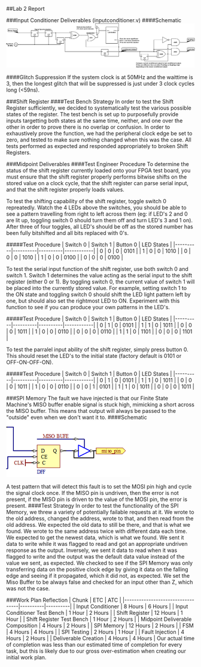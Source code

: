 ##Lab 2 Report

###Input Conditioner Deliverables (inputconditioner.v)
####Schematic
![Input Conditioner Circuit Diagram](input-conditioner.png)

####Glitch Suppression
If the system clock is at 50MHz and the waittime is 3, then the longest glitch that will be suppressed is just under 3 clock cycles long (<59ns).

###Shift Register
####Test Bench Strategy
In order to test the Shift Register sufficiently, we decided to systematically test the various possible states of the register. The test bench is set up to purposefully provide inputs targetting both states at the same time, neither, and one over the other in order to prove there is no overlap or confusion. In order to exhaustively prove the function, we had the peripheral clock edge be set to zero, and tested to make sure nothing changed when this was the case. All tests performed as expected and responded appropriately to broken Shift Registers.

###Midpoint Deliverables
####Test Engineer Procedure
To determine the status of the shift register currently loaded onto your FPGA test board, you must ensure that the shift register properly performs bitwise shifts on the stored value on a clock cycle, that the shift register can parse serial input, and that the shift register properly loads values.

To test the shifting capability of the shift register, toggle switch 0 repreatedly. Watch the 4 LEDs above the switches, you should be able to see a pattern travelling from right to left across them (eg: if LED's 2 and 0 are lit up, toggling switch 0 should turn them off and turn LED's 3 and 1 on). After three of four toggles, all LED's should be off as the stored number has been fully bitshifted and all bits replaced with 0's.

#####Test Procedure
| Switch 0 | Switch 1 | Button 0 | LED States |
|----------|----------|----------|------------|
| 0        | 0        | 0        | 0101       |
| 1        | 0        | 0        | 1010       |
| 0        | 0        | 0        | 1010       |
| 1        | 0        | 0        | 0100       |
| 0        | 0        | 0        | 0100       |

To test the serial input function of the shift register, use both switch 0 and switch 1. Switch 1 determines the value acting as the serial input to the shift register (either 0 or 1). By toggling switch 0, the current value of switch 1 will be placed into the currently stored value. For example, setting switch 1 to the ON state and toggling switch 0 should shift the LED light pattern left by one, but should also set the rightmost LED to ON. Experiment with this function to see if you can produce your own patterns in the LED's.

#####Test Procedure
| Switch 0 | Switch 1 | Button 0 | LED States |
|----------|----------|----------|------------|
| 0        | 1        | 0        | 0101       |
| 1        | 1        | 0        | 1011       |
| 0        | 0        | 0        | 1011       |
| 1        | 0        | 0        | 0110       |
| 0        | 0        | 0        | 0110       |
| 1        | 1        | 0        | 1101       |
| 0        | 0        | 0        | 1101       |

To test the parralel input ability of the shift register, simply press button 0. This should reset the LED's to the initial state (factory default is 0101 or OFF-ON-OFF-ON).

#####Test Procedure
| Switch 0 | Switch 1 | Button 0 | LED States |
|----------|----------|----------|------------|
| 0        | 1        | 0        | 0101       |
| 1        | 1        | 0        | 1011       |
| 0        | 0        | 0        | 1011       |
| 1        | 0        | 0        | 0110       |
| 0        | 0        | 1        | 0101       |
| 1        | 1        | 0        | 1011       |
| 0        | 0        | 0        | 1011       |

###SPI Memory
The fault we have injected is that our Finite State Machine's MISO buffer enable signal is stuck high, mimicking a short across the MISO buffer. This means that output will always be passed to the "outside" even when we don't want it to.
####Schematic
![SPI Fault](spimemory_broken.png)

A test pattern that will detect this fault is to set the MOSI pin high and cycle the signal clock once. If the MISO pin is undriven, then the error is not present, if the MISO pin is driven to the value of the MOSI pin, the error is present.
####Test Strategy
In order to test the functionality of the SPI Memory, we threw a variety of potentially failable requests at it. We wrote to the old address, changed the address, wrote to that, and then read from the old address. We expected the old data to still be there, and that is what we found. We wrote to the same address twice with different data each time. We expected to get the newest data, which is what we found. We sent it data to write while it was flagged to read and got an appropriate undriven response as the output. Inversely, we sent it data to read when it was flagged to write and the output was the default data value instead of the value we sent, as expected. We checked to see if the SPI Memory was only transferring data on the positive clock edge by giving it data on the falling edge and seeing if it propagated, which it did not, as expected. We set the Miso Buffer to be always false and checked for an input other than Z, which was not the case.

###Work Plan Reflection
| Chunk                            | ETC      | ATC      |
|----------------------------------|----------|----------|
| Input Conditioner                | 8 Hours  | 6 Hours  |
| Input Conditioner Test Bench     | 1 Hour   | 2 Hours  |
| Shift Register                   | 12 Hours | 1 Hour   |
| Shift Register Test Bench        | 1 Hour   | 2 Hours  |
| Midpoint Deliverable Composition | 4 Hours  | 2 Hours  |
| SPI Memory                       | 12 Hours | 2 Hours  |
| FSM                              | 4 Hours  | 4 Hours  |
| SPI Testing                      | 2 Hours  | 1 Hour   |
| Fault Injection                  | 4 Hours  | 2 Hours  |
| Deliverable Creation             | 4 Hours  | 4 Hours  |
Our actual time of completion was less than our estimated time of completion for every task, but this is likely due to our gross over-estimation when creating our initial work plan.
